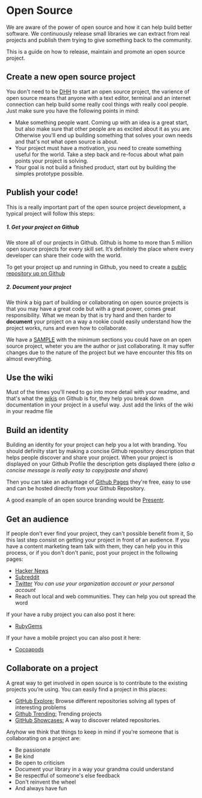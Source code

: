 # Open Source

We are aware of the power of open source and how it can help build better software. We continuously release small libraries we can extract from real projects and publish them trying to give something back to the community.

This is a guide on how to release, maintain and promote an open source project.

## Create a new open source project

You don't need to be [DHH](https://twitter.com/dhh?lang=es) to start an open source project, the varience of open source means that anyone with a text editor, terminal and an internet connection can help build some really cool things with really cool people. Just make sure you have the following points in mind: 

- Make something people want. Coming up with an idea is a great start, but also make sure that other people are as excited about it as you are. Otherwise you'll end up building something that solves your own needs and that's not what open source is about. 
- Your project must have a motivation, you need to create something useful for the world. Take a step back and re-focus about what pain points your project is solving.
- Your goal is not build a finished product, start out by building the simples prototype possible.

## Publish your code!  

This is a really important part of the open source project development, a typical project will follow this steps:

##### 1. Get your project on Github

We store all of our projects in Github. Github is home to more than 5 million open source projects for every skill set. It’s definitely the place where every developer can share their code with the world.

To get your project up and running in Github, you need to create a [public repository up on Github](https://guides.github.com/introduction/getting-your-project-on-github/)

##### 2. Document your project

We think a big part of building or collaborating on open source projects is that you may have a great code but with a great power, comes great responsibility. What we mean by that is try hard and then harder to **document** your project on a way a rookie could easily understand how the project works, runs and even how to collaborate.

We have a [SAMPLE](SAMPLE.md) with the minimum sections you could have on an open source project, wheter you are the author or just collaborating. It may suffer changes due to the nature of the project but we have encounter this fits on almost everything.

## Use the wiki

Must of the times you'll need to go into more detail with your readme, and that's what the [wikis](https://guides.github.com/features/wikis/) on Github is for, they help you break down documentation in your project in a useful way. Just add the links of the wiki in your readme file

## Build an identity

Building an identity for your project can help you a lot with branding. You should definilty start by making a concise Github repository description that helps people discover and share your project. When your project is displayed on your Github Profile the description gets displayed there (*also a concise message is really easy to copy/paste and share*)

Then you can take an advantage of [Github Pages](https://pages.github.com) they're free, easy to use and can be hosted directly from your Github Repository.

A good example of an open source branding would be [Presentr](https://github.com/IcaliaLabs/Presentr).

## Get an audience

If people don't ever find your project, they can't possible benefit from it, So this last step consist on getting your project in front of an audience. If you have a content marketing team talk with them, they can help you in this process, or if you don't don't panic, post your project in the following pages: 

- [Hacker News](https://news.ycombinator.com)
- [Subreddit](https://www.reddit.com/reddits)
- [Twitter](https://www.twitter.com) *You can use your organization account or your personal account*
- Reach out local and web communities. They can help you out spread the word

If your have a ruby project you can also post it here:
- [RubyGems](https://rubygems.org)

If your have a mobile project you can also post it here:
- [Cocoapods](https://cocoapods.org)

## Collaborate on a project

A great way to get involved in open source is to contribute to the existing projects you’re using. You can easily find a project in this places:

- [GitHub Explore:](https://github.com/explore) Browse different repositories solving all types of interesting problems
- [Github Trending:](https://github.com/trending) Trending projects
- [GitHub Showcases:](https://github.com/showcases) A way to discover related repositories.

Anyhow we think that things to keep in mind if you're someone that is collaborating on a project are:

* Be passionate
* Be kind
* Be open to criticism
* Document your library in a way your grandma could understand
* Be respectful of someone's else feedback
* Don't reinvent the wheel
* And always have fun

	
